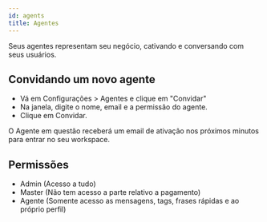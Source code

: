 ```yaml
---
id: agents
title: Agentes
---
```


Seus agentes representam seu negócio, cativando e conversando com seus usuários.

## Convidando um novo agente
- Vá em Configurações > Agentes e clique em "Convidar"
- Na janela, digite o nome, email e a permissão do agente.
- Clique em Convidar.

O Agente em questão receberá um email de ativação nos próximos minutos para 
entrar no seu workspace.

## Permissões
- Admin (Acesso a tudo)
- Master (Não tem acesso a parte relativo a pagamento)
- Agente (Somente acesso as mensagens, tags, frases rápidas e ao próprio perfil)